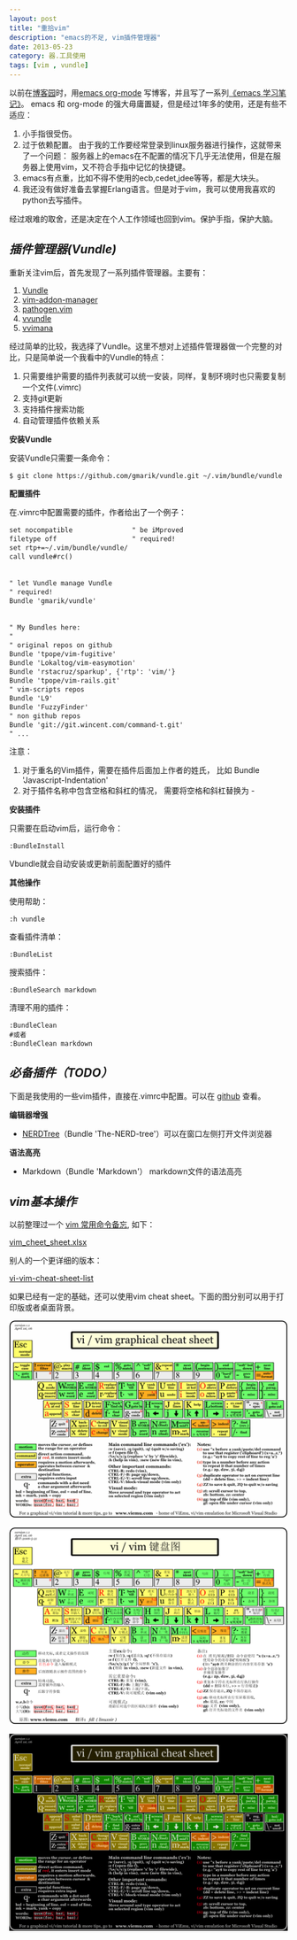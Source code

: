 ```yaml
---
layout: post
title: "重拾vim"
description: "emacs的不足, vim插件管理器"
date: 2013-05-23
category: 器.工具使用
tags: [vim , vundle]
---
```


以前在[博客园][1]时，用[emacs org-mode][2] 写博客，并且写了一系列[《emacs 学习笔记》][3]。
emacs 和 org-mode 的强大毋庸置疑，但是经过1年多的使用，还是有些不适应：
1. 小手指很受伤。
2. 过于依赖配置。
    由于我的工作要经常登录到linux服务器进行操作，这就带来了一个问题：
    服务器上的emacs在不配置的情况下几乎无法使用，但是在服务器上使用vim，又不符合手指中记忆的快捷键。
3. emacs有点重，比如不得不使用的ecb,cedet,jdee等等，都是大块头。
4. 我还没有做好准备去掌握Erlang语言。但是对于vim，我可以使用我喜欢的python去写插件。




经过艰难的取舍，还是决定在个人工作领域也回到vim。保护手指，保护大脑。

[1]:http://www.cnblogs.com/holbrook/ "心内求法"
[2]:http://www.cnblogs.com/holbrook/archive/2012/04/12/2444992.html "Emacs学习笔记(9):org-mode，最好的文档编辑利器，没有之一"
[3]:http://www.cnblogs.com/holbrook/tag/emacs/ "emacs 学习笔记"

*插件管理器(Vundle)*
---

重新关注vim后，首先发现了一系列插件管理器。主要有：

1. [Vundle](https://github.com/gmarik/vundle)
2. [vim-addon-manager](http://www.vim.org/scripts/script.php?script_id=2905)
3. [pathogen.vim](http://www.vim.org/scripts/script.php?script_id=2332)
4. [vvundle](http://www.vim.org/scripts/script.php?script_id=3458)
5. [vvimana](https://github.com/c9s/Vimana)

经过简单的比较，我选择了Vundle。这里不想对上述插件管理器做一个完整的对比，只是简单说一个我看中的Vundle的特点：

1. 只需要维护需要的插件列表就可以统一安装，同样，复制环境时也只需要复制一个文件(.vimrc)
2. 支持git更新
3. 支持插件搜索功能
4. 自动管理插件依赖关系

**安装Vundle**

安装Vundle只需要一条命令：

    $ git clone https://github.com/gmarik/vundle.git ~/.vim/bundle/vundle

**配置插件**

在.vimrc中配置需要的插件，作者给出了一个例子：

    set nocompatible               " be iMproved
    filetype off                   " required!
    set rtp+=~/.vim/bundle/vundle/
    call vundle#rc()


    " let Vundle manage Vundle
    " required! 
    Bundle 'gmarik/vundle'
    

    " My Bundles here:
    "
    " original repos on github
    Bundle 'tpope/vim-fugitive'
    Bundle 'Lokaltog/vim-easymotion'
    Bundle 'rstacruz/sparkup', {'rtp': 'vim/'}
    Bundle 'tpope/vim-rails.git'
    " vim-scripts repos
    Bundle 'L9'
    Bundle 'FuzzyFinder'
    " non github repos
    Bundle 'git://git.wincent.com/command-t.git'
    " ...


注意：

1. 对于重名的Vim插件，需要在插件后面加上作者的姓氏， 比如 Bundle 'Javascript-Indentation'
2. 对于插件名称中包含空格和斜杠的情况， 需要将空格和斜杠替换为 - 


**安装插件**

只需要在启动vim后，运行命令：

    :BundleInstall

Vbundle就会自动安装或更新前面配置好的插件

**其他操作**

使用帮助：

    :h vundle
查看插件清单：

    :BundleList
搜索插件：

    :BundleSearch markdown
清理不用的插件：

    :BundleClean
    #或者
    :BundleClean markdown

*必备插件（TODO）*
---

下面是我使用的一些vim插件，直接在.vimrc中配置。可以在 [github](https://github.com/holbrook/macENV/blob/master/vimrc) 查看。



**编辑器增强**

- [NERDTree](https://github.com/scrooloose/nerdtree)（Bundle 'The-NERD-tree'）可以在窗口左侧打开文件浏览器

**语法高亮**

- Markdown（Bundle 'Markdown'） markdown文件的语法高亮


*vim基本操作*
---

以前整理过一个 [vim 常用命令备忘](http://www.cnblogs.com/holbrook/archive/2009/05/13/2357377.html), 如下：

[vim_cheet_sheet.xlsx](/assets/img/vim_cheet_sheet.xlsx)

别人的一个更详细的版本：

[vi-vim-cheat-sheet-list](/assets/img/vi-vim-cheat-sheet-list.png)


如果已经有一定的基础，还可以使用vim cheat sheet。下面的图分别可以用于打印版或者桌面背景。

![打印版，Eng](/assets/img/vi-vim-cheat-sheet.gif)

![打印版，Chs](/assets/img/vi-vim-cheat-sheet-sch.gif)

![桌面版，Eng](/assets/img/vi-vim_cheat_sheet_dark.png)

